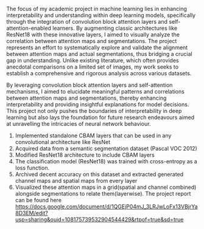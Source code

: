 The focus of my academic project in machine learning lies in enhancing interpretability and understanding within deep learning models, specifically through the integration of convolution block attention layers and self-attention-enabled learners. By augmenting classic architectures like ResNet18 with these innovative layers, I aimed to visually analyze the correlation between attention maps and segmentations.
The project represents an effort to systematically explore and validate the alignment between attention maps and actual segmentations, thus bridging a crucial gap in understanding. Unlike existing literature, which often provides anecdotal comparisons on a limited set of images, my work seeks to establish a comprehensive and rigorous analysis across various datasets.

By leveraging convolution block attention layers and self-attention mechanisms, I aimed to elucidate meaningful patterns and correlations between attention maps and segmentations, thereby enhancing interpretability and providing insightful explanations for model decisions. This project not only pushes the boundaries of interpretability in deep learning but also lays the foundation for future research endeavours aimed at unravelling the intricacies of neural network behaviour.
1. Implemented standalone CBAM layers that can be used in any convolutional architecture like ResNet
2. Acquired data from a semantic segmentation dataset (Pascal VOC 2012)
3. Modified ResNet18 architecture to include CBAM layers
4. The classification model (ResNet18) was trained with cross-entropy as a loss function.
5. Archived decent accuracy on this dataset and extracted generated channel maps and spatial maps from every layer
6. Visualized these attention maps in a grid(spatial and channel combined) alongside segmentations to relate them(layerwise).
The project report can be found here https://docs.google.com/document/d/1QGEjP04mJ_3LRJwLoFx13VBjrYa8D3EM/edit?usp=sharing&ouid=108175739532904544429&rtpof=true&sd=true
